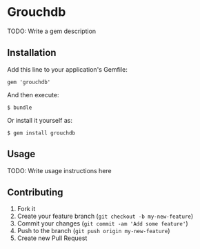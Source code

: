 # Grouchdb

TODO: Write a gem description

## Installation

Add this line to your application's Gemfile:

    gem 'grouchdb'

And then execute:

    $ bundle

Or install it yourself as:

    $ gem install grouchdb

## Usage

TODO: Write usage instructions here

## Contributing

1. Fork it
2. Create your feature branch (`git checkout -b my-new-feature`)
3. Commit your changes (`git commit -am 'Add some feature'`)
4. Push to the branch (`git push origin my-new-feature`)
5. Create new Pull Request
